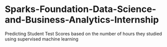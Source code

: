 # Sparks-Foundation-Data-Science-and-Business-Analytics-Internship
Predicting Student Test Scores based on the number of hours they studied using supervised machine learning
